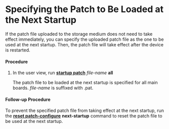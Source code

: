 Specifying the Patch to Be Loaded at the Next Startup
=====================================================

If the patch file uploaded to the storage medium does not need to take effect immediately, you can specify the uploaded patch file as the one to be used at the next startup. Then, the patch file will take effect after the device is restarted.

#### Procedure

1. In the user view, run [**startup patch**](cmdqueryname=startup+patch) *file-name* **all**
   
   
   
   The patch file to be loaded at the next startup is specified for all main boards. *file-name* is suffixed with .pat.

#### Follow-up Procedure

To prevent the specified patch file from taking effect at the next startup, run the [**reset patch-configure**](cmdqueryname=reset+patch-configure) ****next-startup**** command to reset the patch file to be used at the next startup.